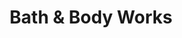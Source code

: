 ---
title: "Bath & Body Works"
url: /fresno/bath-und-body-works-north-riverside-drive/
shop: Kosmetik
---